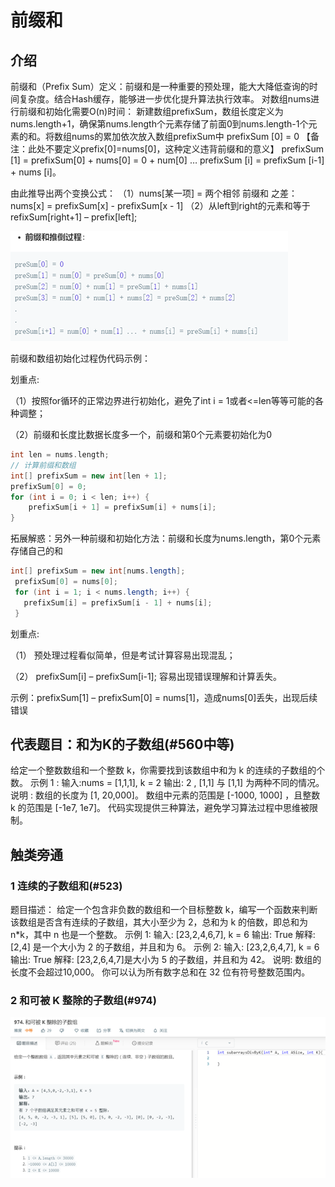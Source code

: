 # 前缀和

## 介绍

前缀和（Prefix Sum）定义：前缀和是一种重要的预处理，能大大降低查询的时间复杂度。结合Hash缓存，能够进一步优化提升算法执行效率。
对数组nums进行前缀和初始化需要O(n)时间：
新建数组prefixSum，数组长度定义为nums.length+1，确保第nums.length个元素存储了前面0到nums.length-1个元素的和。将数组nums的累加依次放入数组prefixSum中
prefixSum [0] = 0 【备注：此处不要定义prefix[0]=nums[0]，这种定义违背前缀和的意义】
prefixSum [1] = prefixSum[0] + nums[0] = 0 + num[0] 
…
prefixSum [i] = prefixSum [i-1] + nums [i]。

由此推导出两个变换公式： 
（1）nums[某一项] = 两个相邻 前缀和 之差：
nums[x] = prefixSum[x] - prefixSum[x - 1]
（2）从left到right的元素和等于refixSum[right+1] – prefix[left];



![image-20220119165542949](../img/image-20220119165542949.png)



前缀和数组初始化过程伪代码示例：

划重点:

（1）按照for循环的正常边界进行初始化，避免了int i = 1或者<=len等等可能的各种调整；

（2）前缀和长度比数据长度多一个，前缀和第0个元素要初始化为0

```c++
int len = nums.length;
// 计算前缀和数组
int[] prefixSum = new int[len + 1];
prefixSum[0] = 0;
for (int i = 0; i < len; i++) {
    prefixSum[i + 1] = prefixSum[i] + nums[i];
}
```

拓展解惑：另外一种前缀和初始化方法：前缀和长度为nums.length，第0个元素存储自己的和

```java
int[] prefixSum = new int[nums.length];
 prefixSum[0] = nums[0];
 for (int i = 1; i < nums.length; i++) {
   prefixSum[i] = prefixSum[i - 1] + nums[i];
 }
```

划重点:

（1）   预处理过程看似简单，但是考试计算容易出现混乱；

（2）   prefixSum[i] – prefixSum[i-1]; 容易出现错误理解和计算丢失。

示例：prefixSum[1] – prefixSum[0] = nums[1]，造成nums[0]丢失，出现后续错误


## 代表题目：和为K的子数组(#560中等)
给定一个整数数组和一个整数 k，你需要找到该数组中和为 k 的连续的子数组的个数。
示例 1 :
输入:nums = [1,1,1], k = 2
输出: 2 , [1,1] 与 [1,1] 为两种不同的情况。
说明 :
数组的长度为 [1, 20,000]。
数组中元素的范围是 [-1000, 1000] ，且整数 k 的范围是 [-1e7, 1e7]。
代码实现提供三种算法，避免学习算法过程中思维被限制。

## 触类旁通

### 1 连续的子数组和(#523)
题目描述：
给定一个包含非负数的数组和一个目标整数 k，编写一个函数来判断该数组是否含有连续的子数组，其大小至少为 2，总和为 k 的倍数，即总和为 n*k，其中 n 也是一个整数。
示例 1:
输入: [23,2,4,6,7], k = 6
输出: True
解释: [2,4] 是一个大小为 2 的子数组，并且和为 6。
示例 2:
输入: [23,2,6,4,7], k = 6
输出: True
解释: [23,2,6,4,7]是大小为 5 的子数组，并且和为 42。
说明:
数组的长度不会超过10,000。
你可以认为所有数字总和在 32 位有符号整数范围内。



### 2	和可被 K 整除的子数组(#974)

![image-20220119165951414](../img/image-20220119165951414.png)

